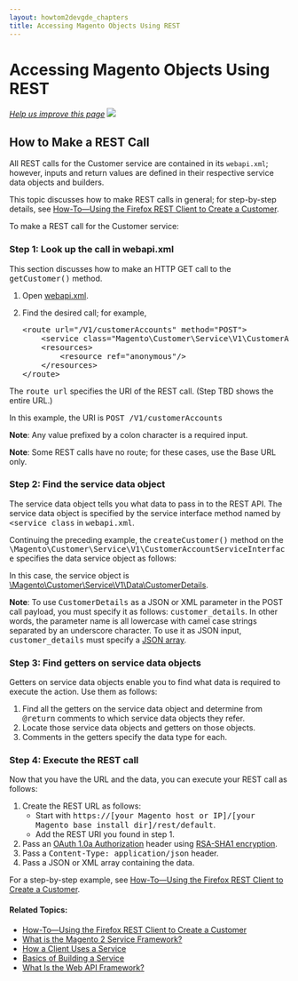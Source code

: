 ```yaml
---
layout: howtom2devgde_chapters
title: Accessing Magento Objects Using REST
---
```


# Accessing Magento Objects Using REST

<p><a href="{{ site.githuburl }}guides/m2devgde/v1.0.0.0/rest/rest-overview.md" target="_blank"><em>Help us improve this page</em></a>&nbsp;<img src="{{ site.baseurl }}common/images/newWindow.gif"/></p>

<h2 id="rest-call">How to Make a REST Call</h2>

All REST calls for the Customer service are contained in its `webapi.xml`; however, inputs and return values are defined in their respective service data objects and builders.

This topic discusses how to make REST calls in general; for step-by-step details, see <a href="{{ site.baseurl }}guides/m2devgde/v1.0.0.0/rest/rest-ff-rest-client.html">How-To&mdash;Using the Firefox REST Client to Create a Customer</a>.

To make a REST call for the Customer service:

<div id="accordion">
<h3>Step 1: Look up the call in webapi.xml</h3>
<div><p>This section discusses how to make an HTTP GET call to the <tt>getCustomer()</tt> method.</p>
<ol><li>Open <a href="{{ site.mage2000url }}app/code/Magento/Customer/etc/webapi.xml" target="_blank">webapi.xml</a>.</li>
<li><p>Find the desired call; for example,</p> 
<pre>
&lt;route url="/V1/customerAccounts" method="POST">
    &lt;service class="Magento\Customer\Service\V1\CustomerAccountServiceInterface" method="createCustomer"/>
    &lt;resources>
        &lt;resource ref="anonymous"/>
    &lt;/resources>
&lt;/route>
</pre></li></ol>
<p>The <tt>route url</tt> specifies the URI of the REST call. (Step TBD shows the entire URL.)</p>
<p>In this example, the URI is <tt>POST /V1/customerAccounts</tt></p>
<p><strong>Note</strong>: Any value prefixed by a colon character is a required input.</p>
<p><strong>Note</strong>: Some REST calls have no route; for these cases, use the Base URL only.</p>
</div>

<h3>Step 2: Find the service data object</h3>
<div>
<p>The service data object tells you what data to pass in to the REST API. The service data object is specified by the service interface method named by <tt>&lt;service class</tt> in <tt>webapi.xml</tt>.</p>
<p>Continuing the preceding example, the <tt>createCustomer()</tt> method on the <tt>\Magento\Customer\Service\V1\CustomerAccountServiceInterface</tt> specifies the data service object as follows:</p>
<script src="https://gist.github.com/xcomSteveJohnson/9775420.js"></script>
<p>In this case, the service object is <a href="{{ site.mage2000url }}app/code/Magento/Customer/Service/V1/Data/CustomerDetails.php" target="_blank">\Magento\Customer\Service\V1\Data\CustomerDetails</a>.</p>
<p><strong>Note</strong>: To use <tt>CustomerDetails</tt> as a JSON or XML parameter in the POST call payload, you must specify it as follows: <tt>customer_details</tt>. In other words, the parameter name is all lowercase with camel case strings separated by an underscore character. To use it as JSON input, <tt>customer_details</tt> must specify a <a href="http://www.json.com/" target="_blank">JSON array</a>.</p>
</div>

<h3>Step 3: Find getters on service data objects</h3>
<div>
<p>Getters on service data objects enable you to find what data is required to execute the action. Use them as follows:</p>
<ol><li>Find all the getters on the service data object and determine from <tt>@return</tt> comments to which service data objects they refer.</li>
<li>Locate those service data objects and getters on those objects.</li>
<li>Comments in the getters specify the data type for each.</li></ol>
</div>

<h3>Step 4: Execute the REST call</h3>
<div>
<p>Now that you have the URL and the data, you can execute your REST call as follows:</p>
<ol><li>Create the REST URL as follows:
<ul><li>Start with <tt>https://[your Magento host or IP]/[your Magento base install dir]/rest/default</tt>.</li>
<li>Add the REST URI you found in step 1.</li></ul>
</li>
<li>Pass an <a href="http://tools.ietf.org/html/rfc5849#section-3.4" target="_blank">OAuth 1.0a Authorization</a> header using <a href="http://tools.ietf.org/html/rfc5849#section-4.1" target="_blank">RSA-SHA1 encryption</a>.</li>
<li>Pass a <tt>Content-Type: application/json</tt> header.</tt></li>
<li>Pass a JSON or XML array containing the data.</li></ol>
<p>For a step-by-step example, see <a href="{{ site.baseurl }}guides/m2devgde/v1.0.0.0/rest/rest-ff-rest-client.html">How-To&mdash;Using the Firefox REST Client to Create a Customer</a>.</p>
</div>
</div>


#### Related Topics:

*	<a href="{{ site.baseurl }}guides/m2devgde/v1.0.0.0/rest/rest-ff-rest-client.html">How-To&mdash;Using the Firefox REST Client to Create a Customer</a>
*	<a href="{{ site.baseurl }}guides/m2devgde/v1.0.0.0/svcs-framework/what-is-svc.html">What is the Magento 2 Service Framework?</a>
*	<a href="{{ site.baseurl }}guides/m2devgde/v1.0.0.0/svcs-framework/svc-how-to-use.html">How a Client Uses a Service</a>
*	<a href="{{ site.baseurl }}guides/m2devgde/v1.0.0.0/svcs-framework/build-svc.html">Basics of Building a Service</a>
*	<a href="{{ site.baseurl }}guides/m2devgde/v1.0.0.0/webapi/what-is-webapi.html">What Is the Web API Framework?</a>